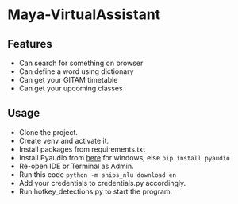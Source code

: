 # Maya-VirtualAssistant

## Features
- Can search for something on browser
- Can define a word using dictionary
- Can get your GITAM timetable
- Can get your upcoming classes

## Usage
- Clone the project.
- Create venv and activate it.
- Install packages from requirements.txt
- Install Pyaudio from [here](https://www.lfd.uci.edu/~gohlke/pythonlibs/#pyaudio) for windows, else `pip install pyaudio`
- Re-open IDE or Terminal as Admin.
- Run this code `python -m snips_nlu download en`
- Add your credentials to credentials.py accordingly.
- Run hotkey_detections.py to start the program.
